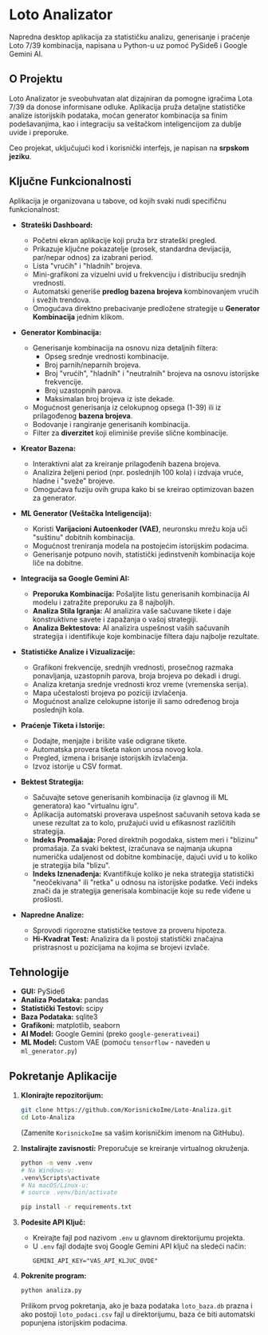 # Loto Analizator

Napredna desktop aplikacija za statističku analizu, generisanje i praćenje Loto 7/39 kombinacija, napisana u Python-u uz pomoć PySide6 i Google Gemini AI.

## O Projektu

Loto Analizator je sveobuhvatan alat dizajniran da pomogne igračima Lota 7/39 da donose informisane odluke. Aplikacija pruža detaljne statističke analize istorijskih podataka, moćan generator kombinacija sa finim podešavanjima, kao i integraciju sa veštačkom inteligencijom za dublje uvide i preporuke.

Ceo projekat, uključujući kod i korisnički interfejs, je napisan na **srpskom jeziku**.

## Ključne Funkcionalnosti

Aplikacija je organizovana u tabove, od kojih svaki nudi specifičnu funkcionalnost:

*   **Strateški Dashboard:**
    *   Početni ekran aplikacije koji pruža brz strateški pregled.
    *   Prikazuje ključne pokazatelje (prosek, standardna devijacija, par/nepar odnos) za izabrani period.
    *   Lista "vrućih" i "hladnih" brojeva.
    *   Mini-grafikoni za vizuelni uvid u frekvenciju i distribuciju srednjih vrednosti.
    *   Automatski generiše **predlog bazena brojeva** kombinovanjem vrućih i svežih trendova.
    *   Omogućava direktno prebacivanje predložene strategije u **Generator Kombinacija** jednim klikom.

*   **Generator Kombinacija:**
    *   Generisanje kombinacija na osnovu niza detaljnih filtera:
        *   Opseg srednje vrednosti kombinacije.
        *   Broj parnih/neparnih brojeva.
        *   Broj "vrućih", "hladnih" i "neutralnih" brojeva na osnovu istorijske frekvencije.
        *   Broj uzastopnih parova.
        *   Maksimalan broj brojeva iz iste dekade.
    *   Mogućnost generisanja iz celokupnog opsega (1-39) ili iz prilagođenog **bazena brojeva**.
    *   Bodovanje i rangiranje generisanih kombinacija.
    *   Filter za **diverzitet** koji eliminiše previše slične kombinacije.

*   **Kreator Bazena:**
    *   Interaktivni alat za kreiranje prilagođenih bazena brojeva.
    *   Analizira željeni period (npr. poslednjih 100 kola) i izdvaja vruće, hladne i "sveže" brojeve.
    *   Omogućava fuziju ovih grupa kako bi se kreirao optimizovan bazen za generator.

*   **ML Generator (Veštačka Inteligencija):**
    *   Koristi **Varijacioni Autoenkoder (VAE)**, neuronsku mrežu koja uči "suštinu" dobitnih kombinacija.
    *   Mogućnost treniranja modela na postojećim istorijskim podacima.
    *   Generisanje potpuno novih, statistički jedinstvenih kombinacija koje liče na dobitne.

*   **Integracija sa Google Gemini AI:**
    *   **Preporuka Kombinacija:** Pošaljite listu generisanih kombinacija AI modelu i zatražite preporuku za 8 najboljih.
    *   **Analiza Stila Igranja:** AI analizira vaše sačuvane tikete i daje konstruktivne savete i zapažanja o vašoj strategiji.
    *   **Analiza Bektestova:** AI analizira uspešnost vaših sačuvanih strategija i identifikuje koje kombinacije filtera daju najbolje rezultate.

*   **Statističke Analize i Vizualizacije:**
    *   Grafikoni frekvencije, srednjih vrednosti, prosečnog razmaka ponavljanja, uzastopnih parova, broja brojeva po dekadi i drugi.
    *   Analiza kretanja srednje vrednosti kroz vreme (vremenska serija).
    *   Mapa učestalosti brojeva po poziciji izvlačenja.
    *   Mogućnost analize celokupne istorije ili samo određenog broja poslednjih kola.

*   **Praćenje Tiketa i Istorije:**
    *   Dodajte, menjajte i brišite vaše odigrane tikete.
    *   Automatska provera tiketa nakon unosa novog kola.
    *   Pregled, izmena i brisanje istorijskih izvlačenja.
    *   Izvoz istorije u CSV format.

*   **Bektest Strategija:**
    *   Sačuvajte setove generisanih kombinacija (iz glavnog ili ML generatora) kao "virtualnu igru".
    *   Aplikacija automatski proverava uspešnost sačuvanih setova kada se unese rezultat za to kolo, pružajući uvid u efikasnost različitih strategija.
    *   **Indeks Promašaja:** Pored direktnih pogodaka, sistem meri i "blizinu" promašaja. Za svaki bektest, izračunava se najmanja ukupna numerička udaljenost od dobitne kombinacije, dajući uvid u to koliko je strategija bila "blizu".
    *   **Indeks Iznenađenja:** Kvantifikuje koliko je neka strategija statistički "neočekivana" ili "retka" u odnosu na istorijske podatke. Veći indeks znači da je strategija generisala kombinacije koje su ređe viđene u prošlosti.

*   **Napredne Analize:**
    *   Sprovodi rigorozne statističke testove za proveru hipoteza.
    *   **Hi-Kvadrat Test:** Analizira da li postoji statistički značajna pristrasnost u pozicijama na kojima se brojevi izvlače.

## Tehnologije

*   **GUI:** PySide6
*   **Analiza Podataka:** pandas
*   **Statistički Testovi:** scipy
*   **Baza Podataka:** sqlite3
*   **Grafikoni:** matplotlib, seaborn
*   **AI Model:** Google Gemini (preko `google-generativeai`)
*   **ML Model:** Custom VAE (pomoću `tensorflow` - naveden u `ml_generator.py`)

## Pokretanje Aplikacije

1.  **Klonirajte repozitorijum:**
    ```bash
    git clone https://github.com/KorisnickoIme/Loto-Analiza.git
    cd Loto-Analiza
    ```
    (Zamenite `KorisnickoIme` sa vašim korisničkim imenom na GitHubu).

2.  **Instalirajte zavisnosti:**
    Preporučuje se kreiranje virtualnog okruženja.
    ```bash
    python -m venv .venv
    # Na Windows-u:
    .venv\Scripts\activate
    # Na macOS/Linux-u:
    # source .venv/bin/activate
    
    pip install -r requirements.txt
    ```

3.  **Podesite API Ključ:**
    *   Kreirajte fajl pod nazivom `.env` u glavnom direktorijumu projekta.
    *   U `.env` fajl dodajte svoj Google Gemini API ključ na sledeći način:
        ```
        GEMINI_API_KEY="VAS_API_KLJUC_OVDE"
        ```

4.  **Pokrenite program:**
    ```bash
    python analiza.py
    ```
    Prilikom prvog pokretanja, ako je baza podataka `loto_baza.db` prazna i ako postoji `loto_podaci.csv` fajl u direktorijumu, baza će biti automatski popunjena istorijskim podacima.
